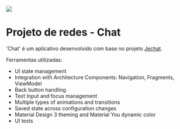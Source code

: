 <img src="screenshots/chat.png"/>

# Projeto de redes - Chat

'Chat' é um aplicativo desenvolvido com base no projeto [Jechat](https://github.com/android/compose-samples/tree/main/Jetchat).

Ferramentas utilizadas:

* UI state management
* Integration with Architecture Components: Navigation, Fragments, ViewModel
* Back button handling
* Text Input and focus management
* Multiple types of animations and transitions
* Saved state across configuration changes
* Material Design 3 theming and Material You dynamic color
* UI tests
